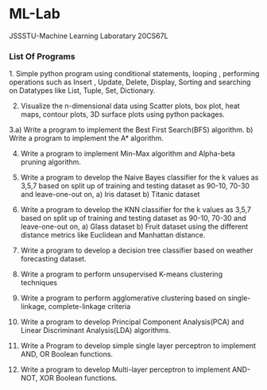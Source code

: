 # ML-Lab
JSSSTU-Machine Learning Laboratary 20CS67L


<h3><b>List Of Programs</b></h3>

<p>1. Simple python program using conditional statements, looping , performing operations such as Insert , Update, Delete, Display, Sorting and searching on Datatypes like List, Tuple, Set, Dictionary.

2. Visualize the n-dimensional data using Scatter plots, box plot, heat maps, contour plots, 3D surface plots using python packages.

3.a) Write a program to implement the Best First Search(BFS) algorithm.
  b) Write a program to implement the A* algorithm.
  
4. Write a program to implement Min-Max algorithm and Alpha-beta pruning algorithm.

5. Write a program to develop the Naive Bayes classifier for the k values as 3,5,7 based on split up of training and testing dataset as 90-10, 70-30 and leave-one-out on,
  a) Iris dataset
  b) Titanic dataset

6. Write a program to develop the KNN classifier for the k values as 3,5,7 based on split up of training and testing dataset as 90-10, 70-30 and leave-one-out on,
  a) Glass dataset
  b) Fruit dataset
using the different distance metrics like Euclidean and Manhattan distance.

7. Write a program to develop a decision tree classifier based on weather forecasting dataset.

8. Write a program to perform unsupervised K-means clustering techniques

9. Write a program to perform agglomerative clustering based on single-linkage, complete-linkage criteria

10. Write a program to develop Principal Component Analysis(PCA) and Linear Discriminant Analysis(LDA) algorithms.

11. Write a Program to develop simple single layer perceptron to implement AND, OR Boolean functions.

12. Write a program to develop Multi-layer perceptron to implement AND-NOT, XOR Boolean functions.
</p>
